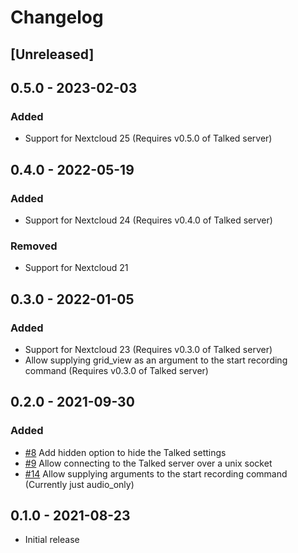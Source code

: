 # Changelog

## [Unreleased]

## 0.5.0 - 2023-02-03

### Added

-	Support for Nextcloud 25 (Requires v0.5.0 of Talked server)

## 0.4.0 - 2022-05-19

### Added

-	Support for Nextcloud 24 (Requires v0.4.0 of Talked server)

### Removed

-	Support for Nextcloud 21

## 0.3.0 - 2022-01-05

### Added

-	Support for Nextcloud 23 (Requires v0.3.0 of Talked server)
-	Allow supplying grid_view as an argument to the start recording command (Requires v0.3.0 of Talked server)

## 0.2.0 - 2021-09-30

### Added

-	[#8](https://github.com/MetaProvide/talked-client/issues/8) Add hidden option to hide the Talked settings
-	[#9](https://github.com/MetaProvide/talked-client/issues/9) Allow connecting to the Talked server over a unix socket
-	[#14](https://github.com/MetaProvide/talked-client/issues/14) Allow supplying arguments to the start recording command (Currently just audio_only)

## 0.1.0 - 2021-08-23

-   Initial release
